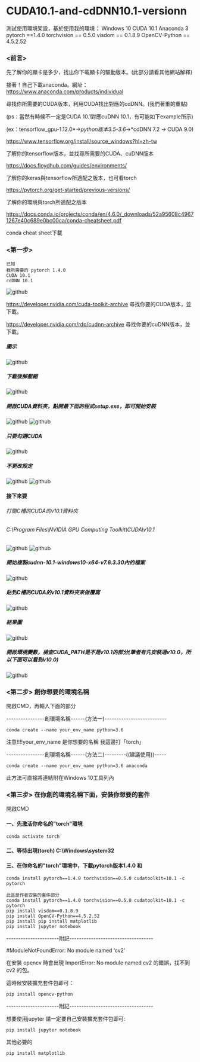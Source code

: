 # CUDA10.1-and-cdDNN10.1-versionn
測試使用環境架設，基於使用我的環境： Windows 10 CUDA 10.1 Anaconda 3  pytorch ==1.4.0 torchvision == 0.5.0 visdom == 0.1.8.9 OpenCV-Python == 4.5.2.52


### <前言> 
先了解你的顯卡是多少，找出你下載顯卡的驅動版本。(此部分請看其他網站解釋)

接著！自己下載anaconda。網址：https://www.anaconda.com/products/individual

尋找你所需要的CUDA版本，利用CUDA找出對應的cdDNN。(我們著重的重點)

(ps：當然有時候不一定是CUDA 10.1對應cuDNN 10.1，有可能如下example所示) 

(ex：tensorflow_gpu-1.12.0*→*python版本3.5-3.6*→*cdDNN 7.2	*→* CUDA 9.0)


https://www.tensorflow.org/install/source_windows?hl=zh-tw

了解你的tensorflow版本，並找尋所需要的CUDA、cuDNN版本

https://docs.floydhub.com/guides/environments/

了解你的keras與tensorflow所適配之版本，也可看torch

https://pytorch.org/get-started/previous-versions/

了解你的環境與torch所適配之版本

https://docs.conda.io/projects/conda/en/4.6.0/_downloads/52a95608c49671267e40c689e0bc00ca/conda-cheatsheet.pdf

conda cheat sheet下載

### <第一步> 
```
已知
我所需要的 pytorch 1.4.0
CUDA 10.1
cdDNN 10.1
```
![github](https://github.com/abcpp12383/CUDA10.1-and-cdDNN10.1-versionn/blob/main/picture/1.png)


https://developer.nvidia.com/cuda-toolkit-archive
尋找你要的CUDA版本，並下載。

https://developer.nvidia.com/rdp/cudnn-archive
尋找你要的cuDNN版本，並下載。
##### 圖示
![github](https://github.com/abcpp12383/CUDA10.1-and-cdDNN10.1-versionn/blob/main/picture/2.png)

##### 下載後解壓縮
![github](https://github.com/abcpp12383/CUDA10.1-and-cdDNN10.1-versionn/blob/main/picture/3.png)
##### 開啟CUDA資料夾，點開最下面的程式setup.exe，即可開始安裝
![github](https://github.com/abcpp12383/CUDA10.1-and-cdDNN10.1-versionn/blob/main/picture/5.png)
![github](https://github.com/abcpp12383/CUDA10.1-and-cdDNN10.1-versionn/blob/main/picture/6.png)
##### 只要勾選CUDA
![github](https://github.com/abcpp12383/CUDA10.1-and-cdDNN10.1-versionn/blob/main/picture/7.png)
##### 不更改設定
![github](https://github.com/abcpp12383/CUDA10.1-and-cdDNN10.1-versionn/blob/main/picture/8.png)
![github](https://github.com/abcpp12383/CUDA10.1-and-cdDNN10.1-versionn/blob/main/picture/9.png)
#### 接下來要
###### 打開C槽的CUDA的v10.1資料夾

###### C:\Program Files\NVIDIA GPU Computing Toolkit\CUDA\v10.1
![github](https://github.com/abcpp12383/CUDA10.1-and-cdDNN10.1-versionn/blob/main/picture/10.png)
![github](https://github.com/abcpp12383/CUDA10.1-and-cdDNN10.1-versionn/blob/main/picture/11.png)
##### 開始複製cudnn-10.1-windows10-x64-v7.6.3.30內的檔案
![github](https://github.com/abcpp12383/CUDA10.1-and-cdDNN10.1-versionn/blob/main/picture/12.png)
##### 貼到C槽的CUDA的v10.1資料夾來做覆寫
![github](https://github.com/abcpp12383/CUDA10.1-and-cdDNN10.1-versionn/blob/main/picture/13.png)
##### 結果圖
![github](https://github.com/abcpp12383/CUDA10.1-and-cdDNN10.1-versionn/blob/main/picture/13end.png)
##### 開啟環境變數，檢查CUDA_PATH是不是v10.1的部分(筆者有先安裝過v10.0，所以下面可以看到v10.0)
![github](https://github.com/abcpp12383/CUDA10.1-and-cdDNN10.1-versionn/blob/main/picture/14.png)

### <第二步> 創你想要的環境名稱
開啟CMD，再輸入下面的部分

----------------創環境名稱------(方法一)--------------------------

    conda create --name your_env_name python=3.6

注意!!!!your_env_name 是你想要的名稱 我這邊打「torch」

----------------創環境名稱------(方法二)---------((建議使用))-----

    conda create --name your_env_name python=3.6 anaconda

此方法可直接將連結附在Windows 10工具列內 

### <第三步> 在你創的環境名稱下面，安裝你想要的套件
開啟CMD

#### 一、先激活你命名的"torch"環境

    conda activate torch

#### 二、等待出現(torch) C:\Windows\system32

#### 三、在你命名的"torch"環境中，下載pytorch版本1.4.0 和

    conda install pytorch==1.4.0 torchvision==0.5.0 cudatoolkit=10.1 -c pytorch





```
此區是作者安裝的套件部分
conda install pytorch==1.4.0 torchvision==0.5.0 cudatoolkit=10.1 -c pytorch
pip install visdom==0.1.8.9
pip install OpenCV-Python==4.5.2.52
pip install pip install matplotlib
pip install jupyter notebook
```
----------------------附記-----------------------------------

#ModuleNotFoundError: No module named ‘cv2’

在安裝 opencv 時會出現 ImportError: No module named cv2 的錯誤，找不到 cv2 的包。

這時候安裝擴充套件包即可：

    pip install opencv-python
----------------------附記-----------------------------------

想要使用jupyter 請一定要自己安裝擴充套件包即可:

    pip install jupyter notebook

其他必要的

    pip install matplotlib
